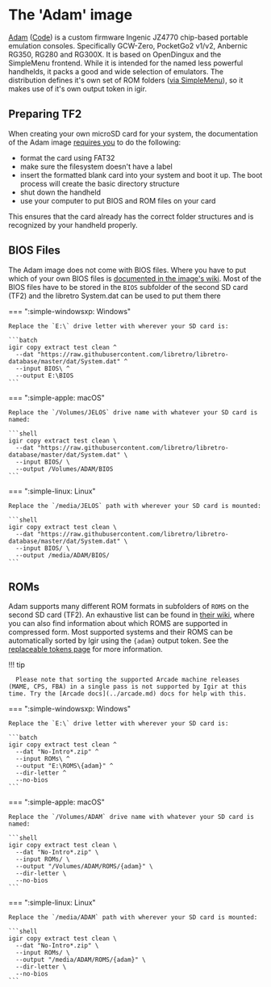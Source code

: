 # The 'Adam' image

[Adam](https://github.com/eduardofilo/RG350_adam_image/wiki/) ([Code](https://github.com/eduardofilo/RG350_adam_image)) is a custom firmware Ingenic JZ4770 chip-based portable emulation consoles. Specifically GCW-Zero, PocketGo2 v1/v2, Anbernic RG350, RG280 and RG300X. It is based on OpenDingux and the SimpleMenu frontend. While it is intended for the named less powerful handhelds, it packs a good and wide selection of emulators. The distribution defines it's own set of ROM folders ([via SimpleMenu](https://github.com/eduardofilo/RG350_adam_image/tree/master/data/local/home/.simplemenu/section_groups)), so it makes use of it's own output token in igir.

## Preparing TF2

When creating your own microSD card for your system, the documentation of the Adam image [requires you](https://github.com/eduardofilo/RG350_adam_image/wiki/En:-3.-Content-installation#external-microsd-format-and-label) to do the following:

- format the card using FAT32
- make sure the filesystem doesn't have a label
- insert the formatted blank card into your system and boot it up. The boot process will create the basic directory structure
- shut down the handheld
- use your computer to put BIOS and ROM files on your card

This ensures that the card already has the correct folder structures and is recognized by your handheld properly.

## BIOS Files

The Adam image does not come with BIOS files. Where you have to put which of your own BIOS files is [documented in the image's wiki](https://github.com/eduardofilo/RG350_adam_image/wiki/En:-3.-Content-installation#bios). Most of the BIOS files have to be stored in the `BIOS` subfolder of the second SD card (TF2) and the libretro System.dat can be used to put them there

=== ":simple-windowsxp: Windows"

    Replace the `E:\` drive letter with wherever your SD card is:

    ```batch
    igir copy extract test clean ^
      --dat "https://raw.githubusercontent.com/libretro/libretro-database/master/dat/System.dat" ^
      --input BIOS\ ^
      --output E:\BIOS
    ```

=== ":simple-apple: macOS"

    Replace the `/Volumes/JELOS` drive name with whatever your SD card is named:

    ```shell
    igir copy extract test clean \
      --dat "https://raw.githubusercontent.com/libretro/libretro-database/master/dat/System.dat" \
      --input BIOS/ \
      --output /Volumes/ADAM/BIOS
    ```

=== ":simple-linux: Linux"

    Replace the `/media/JELOS` path with wherever your SD card is mounted:

    ```shell
    igir copy extract test clean \
      --dat "https://raw.githubusercontent.com/libretro/libretro-database/master/dat/System.dat" \
      --input BIOS/ \
      --output /media/ADAM/BIOS/
    ```

## ROMs

Adam supports many different ROM formats in subfolders of `ROMS` on the second SD card (TF2). An exhaustive list can be found in [their wiki](https://github.com/eduardofilo/RG350_adam_image/tree/master/data/local/home/.simplemenu/section_groups), where you can also find information about which ROMS are supported in compressed form. Most supported systems and their ROMS can be automatically sorted by Igir using the `{adam}` output token. See the [replaceable tokens page](../../output/tokens.md) for more information.

!!! tip

      Please note that sorting the supported Arcade machine releases (MAME, CPS, FBA) in a single pass is not supported by Igir at this time. Try the [Arcade docs](../arcade.md) docs for help with this.

=== ":simple-windowsxp: Windows"

    Replace the `E:\` drive letter with wherever your SD card is:

    ```batch
    igir copy extract test clean ^
      --dat "No-Intro*.zip" ^
      --input ROMs\ ^
      --output "E:\ROMS\{adam}" ^
      --dir-letter ^
      --no-bios
    ```

=== ":simple-apple: macOS"

    Replace the `/Volumes/ADAM` drive name with whatever your SD card is named:

    ```shell
    igir copy extract test clean \
      --dat "No-Intro*.zip" \
      --input ROMs/ \
      --output "/Volumes/ADAM/ROMS/{adam}" \
      --dir-letter \
      --no-bios
    ```

=== ":simple-linux: Linux"

    Replace the `/media/ADAM` path with wherever your SD card is mounted:

    ```shell
    igir copy extract test clean \
      --dat "No-Intro*.zip" \
      --input ROMs/ \
      --output "/media/ADAM/ROMS/{adam}" \
      --dir-letter \
      --no-bios
    ```
